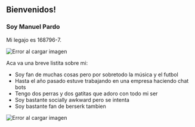 ## Bienvenidos!
### Soy Manuel Pardo

Mi legajo es 168796-7. 

![Error al cargar imagen](https://i.imgur.com/QJEXNgB.jpg)

Aca va una breve listita sobre mi:
- Soy fan de muchas cosas pero por sobretodo la música y el futbol
- Hasta el año pasado estuve trabajando en una empresa haciendo chat bots
- Tengo dos perras y dos gatitas que adoro con todo mi ser
- Soy bastante socially awkward pero se intenta
- Soy bastante fan de berserk tambien

![Error al cargar imagen](https://i.imgur.com/sM3Ncgp.jpg)
